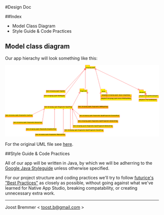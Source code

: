 #Design Doc

##Index
+ Model Class Diagram
+ Style Guide & Code Practices




## Model class diagram

Our app hierachy will look something like this:

![Class Diagram](pics/design/ClassDiagram.png)

For the original UML file see [here](design/classdiagram.xmi).



##Style Guide & Code Practices

All of our app will be written in Java, by which we will be adherring to the 
[Google Java Styleguide](https://google.github.io/styleguide/javaguide.html) unless otherwise specified.

For our project structure and coding practices we'll try to follow 
[futurice's "Best Practices"](https://github.com/futurice/android-best-practices) as closely as possible,
without going against what we've learned for Native App Studio, breaking compatability, or creating unnecessary extra work.

- - -
Joost Bremmer < [toost.b@gmail.com](mailto:toost.b@gmail.com) >